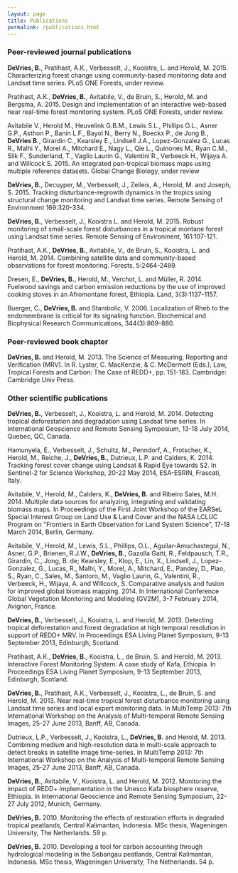 ```yaml
---
layout: page
title: Publications
permalink: /publications.html
---
```


### Peer-reviewed journal publications

**DeVries, B.**, Pratihast, A.K., Verbesselt, J., Kooistra, L. and Herold, M. 2015. Characterizing forest change using community-based monitoring data and Landsat time series. PLoS ONE Forests, under review.

Pratihast, A.K., **DeVries, B.**, Avitabile, V., de Bruin, S., Herold, M. and Bergsma, A. 2015. Design and implementation of an interactive web-based near real-time forest monitoring system. PLoS ONE Forests, under review. 

Avitabile V., Herold M., Heuvelink G.B.M., Lewis S.L., Phillips O.L., Asner G.P., Asthon P., Banin L.F., Bayol N., Berry N., Boeckx P., de Jong B., **DeVries B.**, Girardin C., Kearsley E., Lindsell J.A., Lopez-Gonzalez G., Lucas R., Malhi Y., Morel A.,  Mitchard E., Nagy L., Qie L., Quinones M., Ryan C.M., Slik F., Sunderland, T., Vaglio Laurin G., Valentini R., Verbeeck H., Wijaya A. and Willcock S. 2015. An integrated pan-tropical biomass maps using multiple reference datasets. Global Change Biology, under review

**DeVries, B.**, Decuyper, M., Verbesselt, J., Zeileis, A., Herold, M. and Joseph, S. 2015. Tracking disturbance-regrowth dynamics in the tropics using structural change monitoring and Landsat time series. Remote Sensing of Environment 169:320-334.

**DeVries, B.**, Verbesselt, J., Kooistra L. and Herold, M. 2015. Robust monitoring of small-scale forest disturbances in a tropical montane forest using Landsat time series. Remote Sensing of Environment, 161:107-121. 

Pratihast, A.K., **DeVries, B.**, Avitabile, V., de Bruin, S., Kooistra, L. and Herold, M. 2014. Combining satellite data and community-based observations for forest monitoring. Forests, 5:2464-2489.

Dresen, E., **DeVries, B.**, Herold, M., Verchot, L. and M&#252;ller, R. 2014. Fuelwood savings and carbon emission reductions by the use of improved cooking stoves in an Afromontane forest, Ethiopia. Land, 3(3):1137-1157.

Buerger, C., **DeVries, B.** and Stambolic, V. 2006. Localization of Rheb to the endomembrane is critical for its signaling function. Biochemical and Biophysical Research Communications, 344(3):869-880.


### Peer-reviewed book chapter

**DeVries, B.** and Herold, M. 2013. The Science of Measuring, Reporting and Verification (MRV). In R. Lyster, C. MacKenzie, & C. McDermott (Eds.), Law, Tropical Forests and Carbon: The Case of REDD+, pp. 151-183. Cambridge: Cambridge Univ Press.


### Other scientific publications

**DeVries, B.**, Verbesselt, J., Kooistra, L. and Herold, M. 2014. Detecting tropical deforestation and degradation using Landsat time series. In International Geoscience and Remote Sensing Symposium, 13-18 July 2014, Quebec, QC, Canada.

Hamunyela, E., Verbesselt, J., Schultz, M., Penndorf, A., Frotscher, K., Herold, M., Reiche, J., **DeVries, B.**, Dutrieux, L.P. and Calders, K. 2014. Tracking forest cover change using Landsat & Rapid Eye towards S2. In Sentinel-2 for Science Workshop, 20-22 May 2014, ESA-ESRIN, Frascati, Italy.

Avitabile, V., Herold, M., Calders, K., **DeVries, B.** and Ribeiro Sales, M.H. 2014. Multiple data sources for analyzing, integrating and validating biomass maps. In Proceedings of the First Joint Workshop of the EARSeL Special Interest Group on Land Use & Land Cover and the NASA LCLUC Program on "Frontiers in Earth Observation for Land System Science", 17-18 March 2014, Berlin, Germany.

Avitabile, V., Herold, M., Lewis, S.L., Phillips, O.L., Aguilar-Amuchastegui, N., Asner, G.P., Brienen, R.J.W., **DeVries, B.**, Gazolla Gatti, R., Feldpausch, T.R., Girardin, C., Jong, B. de; Kearsley, E., Klop, E., Lin, X., Lindsell, J., Lopez-Gonzalez, G., Lucas, R., Malhi, Y., Morel, A., Mitchard, E., Pandey, D., Piao, S., Ryan, C., Sales, M., Santoro, M., Vaglio Laurin, G., Valentini, R., Verbeeck, H., Wijaya, A. and Willcock, S. Comparative analysis and fusion for improved global biomass mapping. 2014. In International Conference Global Vegetation Monitoring and Modeling (GV2M), 3-7 February 2014, Avignon, France.

**DeVries, B.**, Verbesselt, J., Kooistra, L. and Herold, M. 2013. Detecting tropical deforestation and forest degradation at high temporal resolution in support of REDD+ MRV. In Proceedings ESA Living Planet Symposium, 9-13 September 2013, Edinburgh, Scotland.

Pratihast, A.K., **DeVries, B.**, Kooistra, L., de Bruin, S. and Herold, M. 2013. Interactive Forest Monitoring System: A case study of Kafa, Ethiopia. In Proceedings ESA Living Planet Symposium, 9-13 September 2013, Edinburgh, Scotland.

**DeVries, B.**, Pratihast, A.K., Verbesselt, J., Kooistra, L., de Bruin, S. and Herold, M. 2013. Near real-time tropical forest disturbance monitoring using Landsat time series and local expert monitoring data. In MultiTemp 2013: 7th International Workshop on the Analysis of Multi-temporal Remote Sensing Images, 25-27 June 2013, Banff, AB, Canada.

Dutrieux, L.P., Verbesselt, J., Kooistra, L., **DeVries, B.** and Herold, M. 2013. Combining medium and high-resolution data in multi-scale approach to detect breaks in satellite image time-series. In MultiTemp 2013: 7th International Workshop on the Analysis of Multi-temporal Remote Sensing Images, 25-27 June 2013, Banff, AB, Canada.

**DeVries, B.**, Avitabile, V., Kooistra, L. and Herold, M. 2012. Monitoring the impact of REDD+ implementation in the Unesco Kafa biosphere reserve, Ethiopia. In International Geoscience and Remote Sensing Symposium, 22-27 July 2012, Munich, Germany.

**DeVries, B.** 2010. Monitoring the effects of restoration efforts in degraded tropical peatlands, Central Kalimantan, Indonesia. MSc thesis, Wageningen University, The Netherlands. 59 p.

**DeVries, B.** 2010. Developing a tool for carbon accounting through hydrological modeling in the Sebangau peatlands, Central Kalimantan, Indonesia. MSc thesis, Wageningen University, The Netherlands. 54 p.

